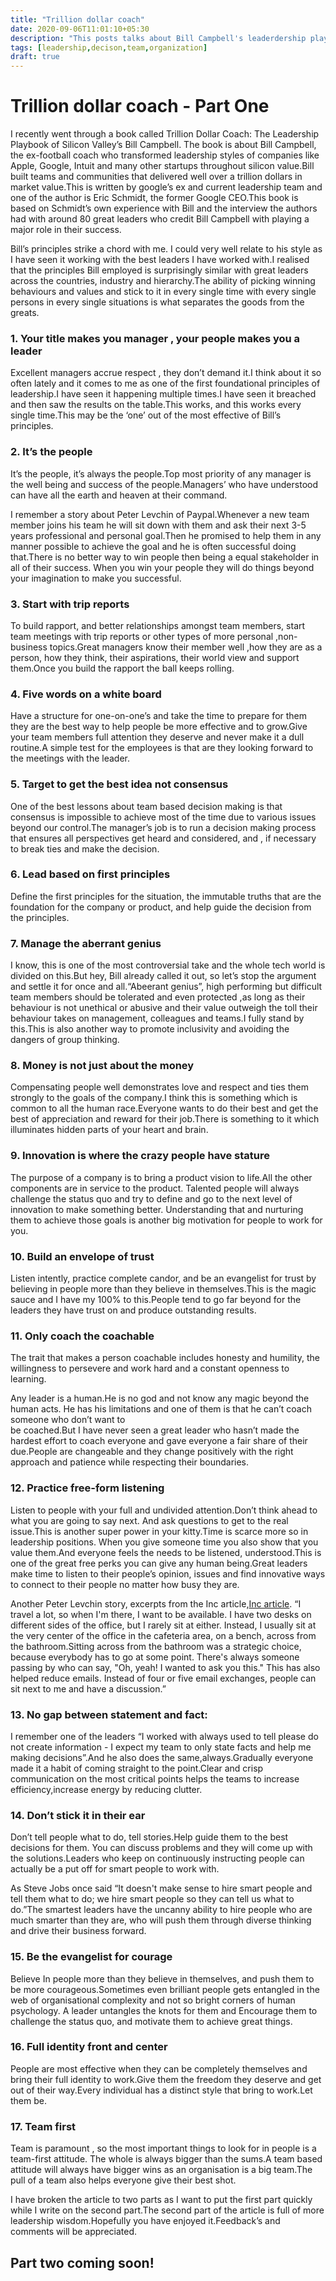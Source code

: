 ```yaml
---
title: "Trillion dollar coach"
date: 2020-09-06T11:01:10+05:30
description: "This posts talks about Bill Campbell's leaderdership playbook from the book Trillion dollar coach"
tags: [leadership,decison,team,organization]
draft: true
---
```


# Trillion dollar coach - Part One

I recently went through a book called Trillion Dollar Coach: The Leadership Playbook of Silicon Valley’s Bill Campbell.
The book is about Bill Campbell, the ex-football coach who transformed leadership styles of companies like Apple, Google,
Intuit and many other startups throughout silicon value.Bill built teams and communities that delivered well over a trillion dollars
in market value.This is written by google’s ex and current leadership team and one of the author is Eric Schmidt, the former 
Google CEO.This book is based on Schmidt’s own experience with Bill and the interview the authors had with around 80 great
leaders who credit Bill Campbell with playing a major role in their success.

Bill’s principles strike a chord with me. I could very well relate to his style as I have seen it working with the best leaders I have
worked with.I realised that the principles Bill employed is surprisingly similar with great leaders across the countries, industry 
and hierarchy.The ability of picking winning behaviours and values and stick to it in every single time with every single persons
in every single situations is what separates the goods  from the greats.

### 1. Your title makes you manager , your people makes you a leader
Excellent managers accrue respect , they don’t demand it.I think about it so often lately and it comes to me as one of the first 
foundational principles of leadership.I have seen it happening multiple times.I have seen it breached and then saw the results 
on the table.This works, and this works every single time.This may be the ‘one’ out of the most effective of Bill’s principles.

### 2. It’s the people
It’s the people, it’s always the people.Top most priority of any manager is the well being and success of the people.Managers’
who have understood can have all the earth and heaven at their command.

I remember a story about Peter Levchin of Paypal.Whenever a new team member joins his team he will sit down with them and 
ask their next 3-5 years professional and personal goal.Then he promised to help them in any manner possible to achieve the 
goal and he is often successful doing that.There is no better way to win people then being a equal stakeholder in all of their success.
When you win your people they will do things beyond your imagination to make you successful.

### 3. Start with trip reports
To build rapport, and better relationships amongst team members, start team meetings with trip reports or other types of more 
personal ,non-business topics.Great managers know their member well ,how they are as a person, how they think, their aspirations, 
their world view and support them.Once you build the rapport the ball keeps rolling.

### 4. Five words on a white board
Have a structure for one-on-one’s and take the time to prepare for them they are the best way to help people be more effective 
and to grow.Give your team members full attention they deserve and never make it a dull routine.A simple test for the employees 
is that are they looking forward to the meetings with the leader.

### 5. Target to get the best idea not consensus
One of the best lessons about team based decision making is that consensus is impossible to achieve  most of the time due to various
issues beyond our control.The manager’s job is to run a decision making process that ensures all perspectives get heard and considered,
and , if necessary to break ties and make the decision. 

### 6. Lead based on first principles
Define the first principles for the situation, the immutable truths that are the foundation for the company or product, and help guide
the decision from the principles.

### 7. Manage the aberrant genius
I know, this is one of the most controversial take and the whole tech world is divided on this.But hey, Bill already called it out,
so let’s stop the argument and settle it for once and all.“Abeerant genius”, high performing but difficult team members should be
tolerated and even protected ,as long as their behaviour is not unethical or abusive and their value outweigh the toll their behaviour 
takes on management, colleagues and teams.I fully stand by this.This is also another way to promote
inclusivity and avoiding the dangers of group thinking.

### 8. Money is not just about the money
Compensating people well demonstrates love and respect and ties them strongly to the goals of the 
company.I think this is something which is common to all the human race.Everyone wants to do their best and 
get the best of appreciation and reward for their job.There is something to it which illuminates hidden parts of 
your heart and brain.

### 9. Innovation is where the crazy people have stature
The purpose of a company is to bring a product vision to life.All the other components are in service to the product.
Talented people will always challenge the status quo and try to define and go to the next level of innovation to make 
something better. Understanding that and nurturing them to achieve those goals is another big motivation for people 
to work for you.

### 10. Build an envelope of trust 
Listen intently, practice complete candor, and be an evangelist for trust by believing 
in people more than they believe in themselves.This is the magic sauce and I have my 100% to this.People tend to go far
beyond for the leaders they have trust on and produce outstanding results. 

### 11. Only coach the coachable 
The trait that makes a person coachable includes honesty and humility, the willingness
to persevere and work hard and a constant openness to learning.

Any leader is a human.He is no god and not know any magic beyond the human acts.
He has his limitations and one of them is that he can’t coach someone who don’t want to  
be coached.But I have never seen a great leader who hasn’t made the hardest effort to coach everyone 
and gave everyone a fair share of their due.People are changeable and they change positively with the right approach and 
patience while respecting their boundaries.

### 12. Practice free-form listening
Listen to people with your full and undivided attention.Don’t think ahead to what you are going to say next.
And ask questions to get to the real issue.This is another super power in your kitty.Time is scarce more so in leadership positions.
When you give someone time you also show that you value them.And everyone feels the needs to be listened, understood.This is 
one of the great free perks you can give any human being.Great leaders make time to listen to their people’s opinion, issues and 
find innovative ways to connect to their people no matter how busy they are.  

Another Peter Levchin story, excerpts from the Inc article,[Inc article](https://www.inc.com/magazine/201505/liz-welch/max-levchin-way-i-work.html).
“I travel a lot, so when I'm there, I want to be available. I have two desks on different sides of the office, but I rarely sit at either. 
Instead, I usually sit at the very center of the office in the cafeteria area, on a bench, across from the bathroom.Sitting across 
from the bathroom was a strategic choice, because everybody has to go at some point. There's always someone passing by who
can say, "Oh, yeah! I wanted to ask you this." This has also helped reduce emails. Instead of four or five email exchanges, people 
can sit next to me and have a discussion.”

### 13. No gap between statement and fact:

I remember one of the leaders “I worked with always used to tell please do not create information - I expect my team to only state 
facts and help me making decisions”.And he also does the same,always.Gradually everyone made it a habit of coming straight to the 
point.Clear and crisp communication on the most critical points helps the teams to increase efficiency,increase energy by reducing 
clutter. 

### 14. Don’t stick it in their ear
Don’t tell people what to do, tell stories.Help guide them to the best decisions for them.
You can discuss problems and they will come up with the solutions.Leaders who keep on continuously instructing people
can actually be a put off for smart people to work with.

As Steve Jobs once said “It doesn't make sense to hire smart people and tell them what to do; we hire smart people so they can
tell us what to do.”The smartest leaders have the uncanny ability to hire people who are much smarter than they are, who will 
push them through diverse thinking and drive their business forward. 

### 15. Be the evangelist for courage
 Believe In people more than they believe in themselves, and push them to be more courageous.Sometimes even brilliant people 
 gets entangled in the web of organisational complexity and not so bright corners of human psychology. A leader untangles the knots 
 for them and Encourage them to challenge the status quo, and  motivate them to achieve great things.

### 16. Full identity front and center    
 People are most effective when they can be completely themselves and bring their full identity to work.Give them the freedom 
they deserve and get out of their way.Every individual has a distinct style that bring to work.Let them be.

### 17. Team first 
Team is paramount , so the most important things to look for in people is a team-first attitude.
The whole is always bigger than the sums.A team based attitude will always have bigger wins as an organisation is 
a big team.The pull of a team also helps everyone give their best shot.

I have broken the article to two parts as I want to put the first part quickly while I write on the second part.The second part of the 
article is full of more leadership wisdom.Hopefully you have enjoyed it.Feedback’s and comments will be appreciated.

## Part two coming soon!